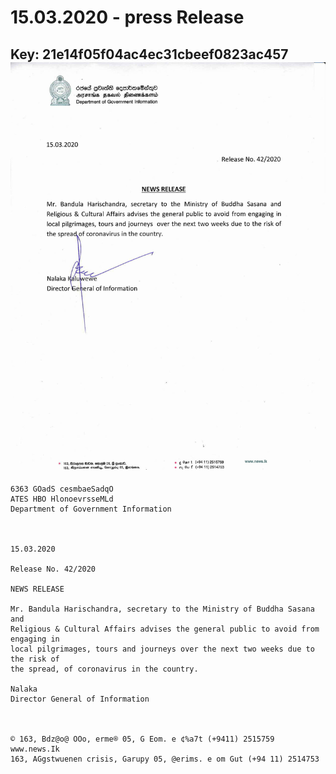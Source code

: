 # 15.03.2020 -  press Release 
Key: 21e14f05f04ac4ec31cbeef0823ac457 
![img](img/21e14f05f04ac4ec31cbeef0823ac457.jpg)
---
```
6363 GOadS cesmbaeSadqO
ATES HBO HlonoevrsseMLd
Department of Government Information

 

15.03.2020

Release No. 42/2020

NEWS RELEASE

Mr. Bandula Harischandra, secretary to the Ministry of Buddha Sasana and
Religious & Cultural Affairs advises the general public to avoid from engaging in
local pilgrimages, tours and journeys over the next two weeks due to the risk of
the spread, of coronavirus in the country.

Nalaka
Director General of Information

 

© 163, Bdz@o@ OOo, erme® 05, G Eom. e ¢%a7t (+9411) 2515759 www.news.Ik
163, AGgstwuenen crisis, Garupy 05, @erims. e om Gut (+94 11) 2514753

```
